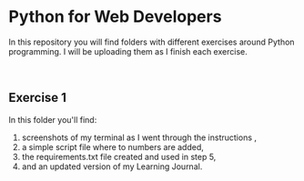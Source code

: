 # Python for Web Developers
In this repository you will find folders with different exercises around Python programming. I will be uploading them as I finish each exercise. 

<br>

## Exercise 1
In this folder you'll find: 
1. screenshots of my terminal as I went through the instructions ,
2. a simple script file where to numbers are added,
3. the requirements.txt file created and used in step 5,
4. and an updated version of my Learning Journal. 
